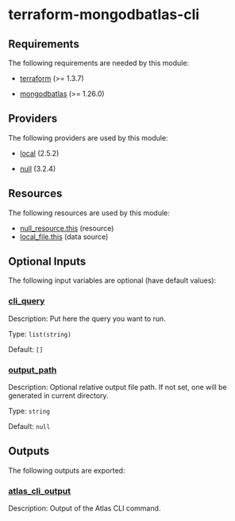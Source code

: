 # terraform-mongodbatlas-cli

<!-- BEGINNING OF PRE-COMMIT-TERRAFORM DOCS HOOK -->
<!-- BEGIN_TF_DOCS -->
## Requirements

The following requirements are needed by this module:

- <a name="requirement_terraform"></a> [terraform](#requirement\_terraform) (>= 1.3.7)

- <a name="requirement_mongodbatlas"></a> [mongodbatlas](#requirement\_mongodbatlas) (>= 1.26.0)

## Providers

The following providers are used by this module:

- <a name="provider_local"></a> [local](#provider\_local) (2.5.2)

- <a name="provider_null"></a> [null](#provider\_null) (3.2.4)

## Resources

The following resources are used by this module:

- [null_resource.this](https://registry.terraform.io/providers/hashicorp/null/latest/docs/resources/resource) (resource)
- [local_file.this](https://registry.terraform.io/providers/hashicorp/local/latest/docs/data-sources/file) (data source)

## Optional Inputs

The following input variables are optional (have default values):

### <a name="input_cli_query"></a> [cli\_query](#input\_cli\_query)

Description: Put here the query you want to run.

Type: `list(string)`

Default: `[]`

### <a name="input_output_path"></a> [output\_path](#input\_output\_path)

Description: Optional relative output file path. If not set, one will be generated in current directory.

Type: `string`

Default: `null`

## Outputs

The following outputs are exported:

### <a name="output_atlas_cli_output"></a> [atlas\_cli\_output](#output\_atlas\_cli\_output)

Description: Output of the Atlas CLI command.
<!-- END_TF_DOCS -->
<!-- END OF PRE-COMMIT-TERRAFORM DOCS HOOK -->
